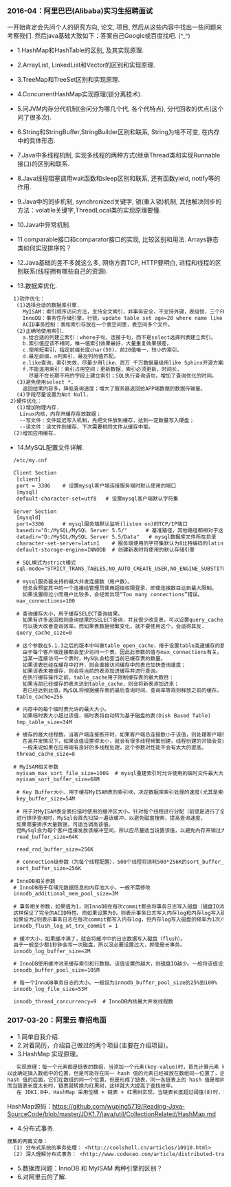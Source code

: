 <h3> 2016-04：阿里巴巴(Alibaba)实习生招聘面试 </h3>
   一开始肯定会先问个人的研究方向, 论文, 项目, 然后从这些内容中找出一些问题来考察我们. 
   然后java基础大致如下：答案自己Google或百度找吧. (^_^)
   
* 1.HashMap和HashTable的区别, 及其实现原理. 
* 2.ArrayList, LinkedList和Vector的区别和实现原理.
* 3.TreeMap和TreeSet区别和实现原理.
* 4.ConcurrentHashMap实现原理(锁分离技术).
* 5.问JVM内存分代机制(会问分为哪几个代, 各个代特点), 分代回收的优点(这个问了很多次).
* 6.String和StringBuffer,StringBuilder区别和联系, String为啥不可变, 在内存中的具体形态.
* 7.Java中多线程机制, 实现多线程的两种方式(继承Thread类和实现Runnable接口)的区别和联系.
* 8.Java线程阻塞调用wait函数和sleep区别和联系, 还有函数yield, notify等的作用.
* 9.Java中的同步机制, synchronized关键字, 锁(重入锁)机制, 其他解决同步的方法：volatile关键字,ThreadLocal类的实现原理要懂.
* 10.Java中异常机制.
* 11.comparable接口和comparator接口的实现, 比较区别和用法. Arrays静态类如何实现排序的？
* 12.Java基础的差不多就这么多, 网络方面TCP, HTTP要明白, 进程和线程的区别联系(线程拥有哪些自己的资源).  

* 13.数据库优化. 
```txt
  1)软件优化：          
   (1)选择合适的数据库引擎.          
     MyISAM：索引顺序访问方法，支持全文索引，非事务安全，不支持外键，表级锁，三个FRM文件存放表结构。         
     InnoDB：事务性存储引擎，行锁，update table set age=20 where name like "%tom%"，锁表，回滚，奔溃恢复。   
     ACID事务控制：表和索引存放在一个表空间里，表空间多个文件。      
   (2)正确地使用索引.  
     a.给合适的列建立索引：where子句，连接子句，而不是select选择列表建立索引。    
     b.索引值应该不相同，唯一值索引效果最好，大量重复效果很差。      
     c.使用短索引，指定前缀长度char(50)，前20值唯一，较小的索引。
     d.最左前缀，n列索引，最左列的值匹配。  
     e.like查询，索引失效，尽量少用like，百万 千万数据量级用like Sphinx开源方案结合MySQL。 
     f.不能滥用索引：索引占用空间；更新数据，索引必须更新，时间长，
       尽量不在长期不用的字段上建立索引；SQL执行查询语句，增加了查询优化的时间。
   (3)避免使用select *.         
     返回结果内容多，降低查询速度；增大了服务器返回给APP端数据的数据传输量。  
   (4)字段尽量设置为Not Null.        
 2)硬件优化：        
   (1)增加物理内存.         
    Linux内核，内存开缓存存放数据；            
    --写文件：文件延迟写入机制，先把文件放到缓存，达到一定数量写入硬盘；        
    --读文件：读文件到缓存，下次需要相同文件从缓存中取。          
  (2)增加应用缓存. 
```

* 14.MySQL配置文件详解. 
```txt
  /etc/my.cnf
  
  Client Section
   [client]
   port = 3306    # 设置mysql客户端连接服务端时默认使用的端口
   [mysql]
   default-character-set=utf8   # 设置mysql客户端默认字符集
  
  Server Section
   [mysqld]
   port=3306      # mysql服务端默认监听(listen on)的TCP/IP端口
   basedir="D:/MySQL/MySQL Server 5.5/"      # 基准路径，其他路径都相对于这个路径
   datadir="D:/MySQL/MySQL Server 5.5/Data"   # mysql数据库文件所在目录
   character-set-server=latin1    # 服务端使用的字符集默认为8比特编码的latin1字符集
   default-storage-engine=INNODB  # 创建新表时将使用的默认存储引擎
   
   # SQL模式为strict模式
   sql-mode="STRICT_TRANS_TABLES,NO_AUTO_CREATE_USER,NO_ENGINE_SUBSTITUTION"  
   
   # mysql服务器支持的最大并发连接数（用户数）。
     但总会预留其中的一个连接给管理员使用超级权限登录，即使连接数目达到最大限制。
     如果设置得过小而用户比较多，会经常出现“Too many connections”错误。
   max_connections=100  
   
   # 查询缓存大小，用于缓存SELECT查询结果。
     如果有许多返回相同查询结果的SELECT查询，并且很少改变表，可以设置query_cache_size大于0，
     可以极大改善查询效率。而如果表数据频繁变化，就不要使用这个，会适得其反.
   query_cache_size=0 
   
   # 这个参数在5.1.3之后的版本中叫做table_open_cache，用于设置table高速缓存的数量。
     由于每个客户端连接都会至少访问一个表，因此此参数的值与max_connections有关。
     当某一连接访问一个表时，MySQL会检查当前已缓存表的数量。
     如果该表已经在缓存中打开，则会直接访问缓存中的表已加快查询速度；
     如果该表未被缓存，则会将当前的表添加进缓存并进行查询。
     在执行缓存操作之前，table_cache用于限制缓存表的最大数目：
     如果当前已经缓存的表未达到table_cache，则会将新表添加进来；
     若已经达到此值，MySQL将根据缓存表的最后查询时间、查询率等规则释放之前的缓存。
   table_cache=256    

   # 内存中的每个临时表允许的最大大小。
     如果临时表大小超过该值，临时表将自动转为基于磁盘的表(Disk Based Table)
   tmp_table_size=34M 
   
   # 缓存的最大线程数。当客户端连接断开时，如果客户端总连接数小于该值，则处理客户端任务的线程放回缓存。
     在高并发情况下，如果该值设置得太小，就会有很多线程频繁创建，线程创建的开销会变大，查询效率也会下降。
     一般来说如果在应用端有良好的多线程处理，这个参数对性能不会有太大的提高。
   thread_cache_size=8 
   
  # MyISAM相关参数
   myisam_max_sort_file_size=100G  # mysql重建索引时允许使用的临时文件最大大小
   myisam_sort_buffer_size=68M
   
   # Key Buffer大小，用于缓存MyISAM表的索引块。决定数据库索引处理的速度(尤其是索引读)
   key_buffer_size=54M  
   
   # 用于对MyISAM表全表扫描时使用的缓冲区大小。针对每个线程进行分配（前提是进行了全表扫描）。
   进行排序查询时，MySql会首先扫描一遍该缓冲，以避免磁盘搜索，提高查询速度，
   如果需要排序大量数据，可适当调高该值。
   但MySql会为每个客户连接发放该缓冲空间，所以应尽量适当设置该值，以避免内存开销过大。
   read_buffer_size=64K 

   read_rnd_buffer_size=256K

   # connection级参数（为每个线程配置），500个线程将消耗500*256K的sort_buffer_size。
   sort_buffer_size=256K 
   
 # InnoDB相关参数
  # InnoDB用于存储元数据信息的内存池大小，一般不需修改
  innodb_additional_mem_pool_size=3M
  
  # 事务相关参数，如果值为1，则InnoDB在每次commit都会将事务日志写入磁盘（磁盘IO消耗较大），
  这样保证了完全的ACID特性。而如果设置为0，则表示事务日志写入内存log和内存log写入磁盘的频率都为1次/秒。
  如果设为2则表示事务日志在每次commit都写入内存log，但内存log写入磁盘的频率为1次/秒。
  innodb_flush_log_at_trx_commit = 1 
  
  # 缓冲大小，如果缓冲满了，就会将缓冲中的日志数据写入磁盘（flush）。
  由于一般至少都1秒钟会写一次磁盘，所以没必要设置过大，即使是长事务。
  innodb_log_buffer_size=2M

  # InnoDB使用缓冲池来缓存索引和行数据。该值设置的越大，则磁盘IO越少。一般将该值设为物理内存的80%。
  innodb_buffer_pool_size=105M 

  # 每一个InnoDB事务日志的大小。一般设为innodb_buffer_pool_size的25%到100%
  innodb_log_file_size=53M 

  innodb_thread_concurrency=9  # InnoDB内核最大并发线程数
```

<h3> 2017-03-20：阿里云 春招电面 </h3>

* 1.简单自我介绍. 
* 2.对着简历，介绍自己做过的两个项目(主要在介绍项目)。
* 3.HashMap 实现原理。
```txt
   实现原理：每一个元素都是链表的数组，当添加一个元素(key-value)时，首先计算元素 key 的 hash 值，
以此确定插入数组中的位置，但是可能存在同一 hash 值的元素已经被放在数组同一位置了，这时就添加到同一
hash 值的后面，它们在数组的同一个位置，但是形成了链表，同一各链表上的 hash 值是相同的，数组存放的是链表。
而当链表长度太长时，链表就转换为红黑树，这样就大大提高了查找效率。
   在 JDK1.8中，HashMap 采用位桶 + 链表 + 红黑树实现，当链表长度超过阈值(8)时，将链表转换为红黑树。
```
  HashMap源码：<https://github.com/wuping5719/Reading-Java-SourceCode/blob/master/JDK1.7/java/util/CollectionRelated/HashMap.md>
  
* 4.分布式事务.
```txt
搜集的两篇文章：
  (1) 分布式系统的事务处理： <http://coolshell.cn/articles/10910.html>
  (2) 深入理解分布式事务： <http://www.codeceo.com/article/distributed-transaction.html>
``` 

* 5.数据库问题：InnoDB 和 MyISAM 两种引擎的区别？
* 6.对阿里云的了解.

